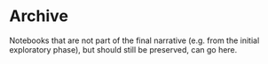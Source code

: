 # Archive
Notebooks that are not part of the final narrative (e.g. from the initial exploratory phase), but should still be preserved, can go here.